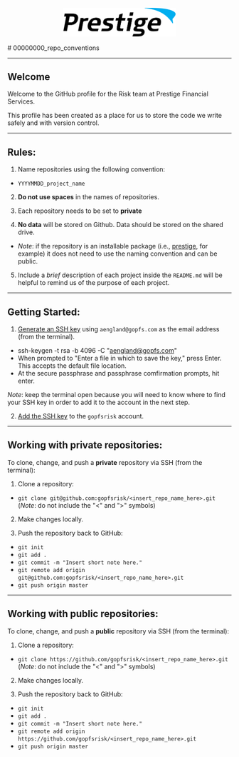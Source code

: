 <p align="center"><img src="prestige_logo.png" alt="Prestige logo" width=50% height=50% /></p># 00000000_repo_conventions

---

## Welcome

Welcome to the GitHub profile for the Risk team at Prestige Financial Services.

This profile has been created as a place for us to store the code we write safely and with version control.

---

## Rules:

1. Name repositories using the following convention:
* ```YYYYMMDD_project_name```

2. **Do not use spaces** in the names of repositories.

3. Each repository needs to be set to **private** 

4. **No data** will be stored on Github. Data should be stored on the shared drive.
* *Note*: if the repository is an installable package (i.e., [prestige](https://github.com/gopfsrisk/prestige), for example) it does not need to use the naming convention and can be public.

5. Include a *brief* description of each project inside the ```README.md``` will be helpful to remind us of the purpose of each project.

---

## Getting Started:

1. [Generate an SSH key](https://help.github.com/en/github/authenticating-to-github/generating-a-new-ssh-key-and-adding-it-to-the-ssh-agent) using ```aengland@gopfs.com``` as the email address (from the terminal).
* ssh-keygen -t rsa -b 4096 -C "aengland@gopfs.com"
* When prompted to "Enter a file in which to save the key," press Enter. This accepts the default file location.
* At the secure passphrase and passphrase comfirmation prompts, hit enter. 

*Note*: keep the terminal open because you will need to know where to find your SSH key in order to add it to the account in the next step.

2. [Add the SSH key](https://help.github.com/en/github/authenticating-to-github/adding-a-new-ssh-key-to-your-github-account) to the ```gopfsrisk``` account.

---

## Working with private repositories:

To clone, change, and push a **private** repository via SSH (from the terminal):

1. Clone a repository:
* ```git clone git@github.com:gopfsrisk/<insert_repo_name_here>.git``` (*Note*: do not include the "<" and ">" symbols)

2. Make changes locally.

3. Push the repository back to GitHub:
* ```git init```
* ```git add .```
* ```git commit -m "Insert short note here."```
* ```git remote add origin git@github.com:gopfsrisk/<insert_repo_name_here>.git```
* ```git push origin master```

---

## Working with public repositories:

To clone, change, and push a **public** repository via SSH (from the terminal):

1. Clone a repository:
* ```git clone https://github.com/gopfsrisk/<insert_repo_name_here>.git``` (*Note*: do not include the "<" and ">" symbols)

2. Make changes locally.

3. Push the repository back to GitHub:
* ```git init```
* ```git add .```
* ```git commit -m "Insert short note here."```
* ```git remote add origin https://github.com/gopfsrisk/<insert_repo_name_here>.git```
* ```git push origin master```





